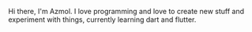 Hi there, I'm Azmol. I love programming and love to create new stuff and experiment with things, currently learning dart and flutter. 

<!---
AzmolBD/AzmolBD is a ✨ special ✨ repository because its `README.md` (this file) appears on your GitHub profile.
You can click the Preview link to take a look at your changes.
--->
